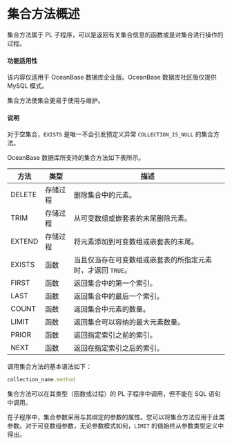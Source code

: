 集合方法概述 
===========================

集合方法属于 PL 子程序，可以是返回有关集合信息的函数或是对集合进行操作的过程。

  <main id="notice" >
    <h4>功能适用性</h4>
    <p>该内容仅适用于 OceanBase 数据库企业版。OceanBase 数据库社区版仅提供 MySQL 模式。</p>
  </main>

集合方法使集合更易于使用与维护。

  <main id="notice" type='explain'>
    <h4>说明</h4>
    <p>对于空集合，<code>EXISTS</code> 是唯一不会引发预定义异常 <code>COLLECTION_IS_NULL</code> 的集合方法。</p>
  </main>

OceanBase 数据库所支持的集合方法如下表所示。


| **方法** | **类型** |              **描述**               |
|--------|--------|-----------------------------------|
| DELETE | 存储过程   | 删除集合中的元素。                         |
| TRIM   | 存储过程   | 从可变数组或嵌套表的末尾删除元素。                 |
| EXTEND | 存储过程   | 将元素添加到可变数组或嵌套表的末尾。                |
| EXISTS | 函数     | 当且仅当存在可变数组或嵌套表的所指定元素时，才返回 `TRUE`。 |
| FIRST  | 函数     | 返回集合中的第一个索引。                      |
| LAST   | 函数     | 返回集合中的最后一个索引。                     |
| COUNT  | 函数     | 返回集合中元素的数量。                       |
| LIMIT  | 函数     | 返回集合可以容纳的最大元素数量。                  |
| PRIOR  | 函数     | 返回指定索引之前的索引。                      |
| NEXT   | 函数     | 返回在指定索引之后的索引。                     |



调用集合方法的基本语法如下：

```javascript
collection_name.method
```



集合方法可以在其类型（函数或过程）的 PL 子程序中调用，但不能在 SQL 语句中调用。

在子程序中，集合参数采用与其绑定的参数的属性。您可以将集合方法应用于此类参数。对于可变数组参数，无论参数模式如何，`LIMIT` 的值始终从参数类型定义中得出。
